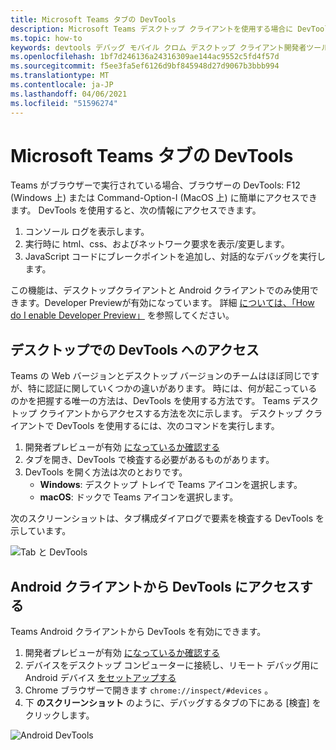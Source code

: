 ```yaml
---
title: Microsoft Teams タブの DevTools
description: Microsoft Teams デスクトップ クライアントを使用する場合に DevTools にアクセスする方法について説明します。
ms.topic: how-to
keywords: devtools デバッグ モバイル クロム デスクトップ クライアント開発者ツール
ms.openlocfilehash: 1bf7d246136a24316309ae144ac9552c5fd4f57d
ms.sourcegitcommit: f5ee3fa5ef6126d9bf845948d27d9067b3bbb994
ms.translationtype: MT
ms.contentlocale: ja-JP
ms.lasthandoff: 04/06/2021
ms.locfileid: "51596274"
---
```

# <a name="devtools-for-microsoft-teams-tabs"></a>Microsoft Teams タブの DevTools

Teams がブラウザーで実行されている場合、ブラウザーの DevTools: F12 (Windows 上) または Command-Option-I (MacOS 上) に簡単にアクセスできます。 DevTools を使用すると、次の情報にアクセスできます。

1. コンソール ログを表示します。
1. 実行時に html、css、およびネットワーク要求を表示/変更します。
1. JavaScript コードにブレークポイントを追加し、対話的なデバッグを実行します。

この機能は、デスクトップクライアントと Android クライアントでのみ使用できます。Developer Previewが有効になっています。 詳細 [については、「How do I enable Developer Preview」](~/resources/dev-preview/developer-preview-intro.md) を参照してください。

## <a name="accessing-devtools-in-the-desktop"></a>デスクトップでの DevTools へのアクセス

Teams の Web バージョンとデスクトップ バージョンのチームはほぼ同じですが、特に認証に関していくつかの違いがあります。 時には、何が起こっているのかを把握する唯一の方法は、DevTools を使用する方法です。 Teams デスクトップ クライアントからアクセスする方法を次に示します。 デスクトップ クライアントで DevTools を使用するには、次のコマンドを実行します。

1. 開発者プレビューが有効 [になっているか確認する](~/resources/dev-preview/developer-preview-intro.md)
1. タブを開き、DevTools で検査する必要があるものがあります。
1. DevTools を開く方法は次のとおりです。
    * **Windows**: デスクトップ トレイで Teams アイコンを選択します。
    * **macOS**: ドックで Teams アイコンを選択します。

次のスクリーンショットは、タブ構成ダイアログで要素を検査する DevTools を示しています。

![Tab と DevTools](~/assets/images/dev-preview/tab-and-devtools.png)

## <a name="accessing-devtools-from-an-android-client"></a>Android クライアントから DevTools にアクセスする

Teams Android クライアントから DevTools を有効にできます。

1. 開発者プレビューが有効 [になっているか確認する](~/resources/dev-preview/developer-preview-intro.md)
1. デバイスをデスクトップ コンピューターに接続し、リモート デバッグ用に Android デバイス [をセットアップする](https://developers.google.com/web/tools/chrome-devtools/remote-debugging/)
1. Chrome ブラウザーで開きます `chrome://inspect/#devices` 。
1. 下 **のスクリーンショット** のように、デバッグするタブの下にある [検査] をクリックします。

![Android DevTools](~/assets/images/android-devtools.png)
